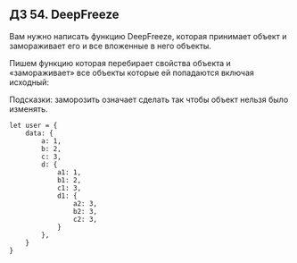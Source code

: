 ## ДЗ 54. DeepFreeze

Вам нужно написать функцию DeepFreeze, которая принимает объект и замораживает его и все вложенные в него объекты.

Пишем функцию которая перебирает свойства объекта и «замораживает» все объекты которые ей попадаются включая исходный:

Подсказки: заморозить означает сделать так чтобы объект нельзя было изменять.

```
let user = {
    data: {
        a: 1,
        b: 2,
        c: 3,
        d: {
            a1: 1,
            b1: 2,
            c1: 3,
            d1: {
                a2: 3,
                b2: 3,
                c2: 3,
            }
        },
    }
}
```